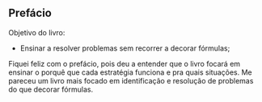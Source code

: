 ## Prefácio
Objetivo do livro:
  * Ensinar a resolver problemas sem recorrer a decorar fórmulas;

Fiquei feliz com o prefácio, pois deu a entender que o livro focará em ensinar o porquê que cada estratégia funciona e pra quais situações. Me pareceu um livro mais focado em identificação e resolução de problemas do que decorar fórmulas.
